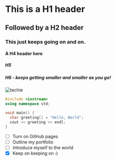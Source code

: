 <!-- experimenting with headers -->
# This is a H1 header
## Followed by a H2 header
### This just keeps going on and on.
#### A H4 header here
##### H5
##### H6 - keeps getting smaller and smaller as you go!

<!-- adding an image file - drag and drop if adding image from your system -->

![techie](https://github.com/user-attachments/assets/c76c99c9-0e35-40f5-b794-a2b59cbe0040)

<!-- adding a code snippet -->

``` cpp  <!-- adding the language is optional but greatly improves the code formatting -->
#include <iostream>
using namespace std;

void main() {
  char greeting[] = "Hello, World";
  cout << greeting << endl;
}
```
<!-- making a task list -->
- [ ] Turn on GitHub pages
- [ ] Outline my portfolio
- [ ] Introduce myself to the world
- [x] Keep on keeping on :)
